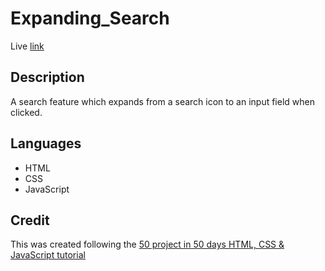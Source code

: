 # Expanding_Search

Live [link](https://secarrel.github.io/Expanding_Search/)
## Description

A search feature which expands from a search icon to an input field when clicked.

## Languages
- HTML
- CSS
- JavaScript

## Credit
This was created following the [50 project in 50 days HTML, CSS & JavaScript tutorial](https://archive.org/details/50-projects-in-50-days-html-css-java-script_202207/05+Day+4+-+Hidden+Search+Widget/015+Hidden+Search+Widget.mp4)